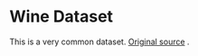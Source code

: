 # Wine Dataset

This is a very common dataset.
[Original source](https://gist.githubusercontent.com/tijptjik/9408623/raw/b237fa5848349a14a14e5d4107dc7897c21951f5/wine.csv) .
